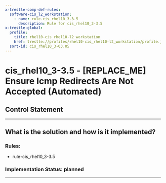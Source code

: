 ```yaml
---
x-trestle-comp-def-rules:
  software-cis_l2_workstation:
    - name: rule-cis_rhel10_3-3.5
      description: Rule for cis_rhel10_3-3.5
x-trestle-global:
  profile:
    title: rhel10-cis_rhel10-l2_workstation
    href: trestle://profiles/rhel10-cis_rhel10-l2_workstation/profile.json
  sort-id: cis_rhel10_3-03.05
---
```


# cis_rhel10_3-3.5 - \[REPLACE_ME\] Ensure Icmp Redirects Are Not Accepted (Automated)

## Control Statement

______________________________________________________________________

## What is the solution and how is it implemented?

<!-- For implementation status enter one of: implemented, partial, planned, alternative, not-applicable -->

<!-- Note that the list of rules under ### Rules: is read-only and changes will not be captured after assembly to JSON -->

<!-- Add control implementation description here for control: cis_rhel10_3-3.5 -->

### Rules:

  - rule-cis_rhel10_3-3.5

### Implementation Status: planned

______________________________________________________________________
